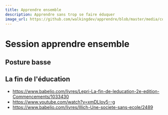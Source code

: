 ```yaml
---
title: Apprendre ensemble
description: Apprendre sans trop se faire éduquer
image_url: https://github.com/walkingdev/apprendre/blob/master/media/cover-walking-dev.jpg?raw=true
---
```


# Session apprendre ensemble

## Posture basse


## La fin de l'éducation
- https://www.babelio.com/livres/Lepri-La-fin-de-leducation-2e-edition-Commencements/1033430
- https://www.youtube.com/watch?v=xmDLIov5--g
- https://www.babelio.com/livres/Illich-Une-societe-sans-ecole/2489



